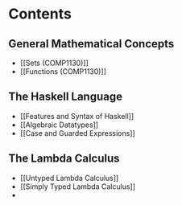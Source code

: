 # Contents
## General Mathematical Concepts
- [[Sets (COMP1130)]]
- [[Functions (COMP1130)]]

## The Haskell Language
- [[Features and Syntax of Haskell]]
- [[Algebraic Datatypes]]
- [[Case and Guarded Expressions]]

## The Lambda Calculus
- [[Untyped Lambda Calculus]]
- [[Simply Typed Lambda Calculus]]
- 